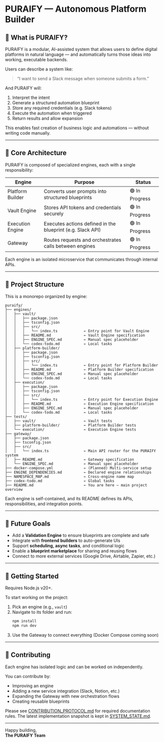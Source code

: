 # PURAIFY — Autonomous Platform Builder

## 🧠 What is PURAIFY?

PURAIFY is a modular, AI-assisted system that allows users to define digital platforms in natural language — and automatically turns those ideas into working, executable backends.

Users can describe a system like:
> “I want to send a Slack message when someone submits a form.”

And PURAIFY will:
1. Interpret the intent
2. Generate a structured automation blueprint
3. Store any required credentials (e.g. Slack tokens)
4. Execute the automation when triggered
5. Return results and allow expansion

This enables fast creation of business logic and automations — without writing code manually.

---

## 🔧 Core Architecture

PURAIFY is composed of specialized engines, each with a single responsibility:

| Engine | Purpose | Status |
|---|---|---|
| Platform Builder | Converts user prompts into structured blueprints | 🟢 In Progress |
| Vault Engine | Stores API tokens and credentials securely | 🟢 In Progress |
| Execution Engine | Executes actions defined in the blueprint (e.g. Slack API) | 🟢 In Progress |
| Gateway | Routes requests and orchestrates calls between engines | 🟢 In Progress |

Each engine is an isolated microservice that communicates through internal APIs.

---

## 📁 Project Structure

This is a monorepo organized by engine:

```
puraify/
├── engines/
│   ├── vault/
│   │   ├── package.json
│   │   ├── tsconfig.json
│   │   ├── src/
│   │   │   └── index.ts            ← Entry point for Vault Engine
│   │   ├── README.md               ← Vault Engine specification
│   │   ├── ENGINE_SPEC.md          ← Manual spec placeholder
│   │   └── codex-todo.md           ← Local tasks
│   ├── platform-builder/
│   │   ├── package.json
│   │   ├── tsconfig.json
│   │   ├── src/
│   │   │   └── index.ts            ← Entry point for Platform Builder
│   │   ├── README.md               ← Platform Builder specification
│   │   ├── ENGINE_SPEC.md          ← Manual spec placeholder
│   │   └── codex-todo.md           ← Local tasks
│   ├── execution/
│   │   ├── package.json
│   │   ├── tsconfig.json
│   │   ├── src/
│   │   │   └── index.ts            ← Entry point for Execution Engine
│   │   ├── README.md               ← Execution Engine specification
│   │   ├── ENGINE_SPEC.md          ← Manual spec placeholder
│   │   └── codex-todo.md           ← Local tasks
├── tests/
│   ├── vault/                      ← Vault tests
│   ├── platform-builder/           ← Platform Builder tests
│   └── execution/                  ← Execution Engine tests
├── gateway/
│   ├── package.json
│   ├── tsconfig.json
│   ├── src/
│   │   └── index.ts                ← Main API router for the PURAIFY system
│   ├── README.md                   ← Gateway specification
│   └── ENGINE_SPEC.md              ← Manual spec placeholder
├── docker-compose.yml              ← (Planned) Multi-service setup
├── ENGINE_DEPENDENCIES.md          ← Declared engine relationships
├── NAMESPACE_MAP.md                ← Cross-engine name map
├── codex-todo.md                   ← Global tasks
├── README.md                       ← You are here — main project overview
```

Each engine is self-contained, and its README defines its APIs, responsibilities, and integration points.

---

## 🔮 Future Goals

- Add a **Validation Engine** to ensure blueprints are complete and safe
- Integrate with **frontend builders** to auto-generate UIs
- Support **scheduling, async tasks**, and conditional logic
- Enable a **blueprint marketplace** for sharing and reusing flows
- Connect to more external services (Google Drive, Airtable, Zapier, etc.)

---

## 🚀 Getting Started
Requires Node.js v20+.

To start working on the project:

1. Pick an engine (e.g., `vault`)
2. Navigate to its folder and run:
   ```bash
   npm install
   npm run dev
   ```
3. Use the Gateway to connect everything (Docker Compose coming soon)

---

## 🤝 Contributing

Each engine has isolated logic and can be worked on independently.

You can contribute by:
- Improving an engine
- Adding a new service integration (Slack, Notion, etc.)
- Expanding the Gateway with new orchestration flows
- Creating reusable blueprints

Please see [CONTRIBUTION_PROTOCOL.md](CONTRIBUTION_PROTOCOL.md) for required
documentation rules. The latest implementation snapshot is kept in
[SYSTEM_STATE.md](SYSTEM_STATE.md).

---

Happy building,  
**The PURAIFY Team**
